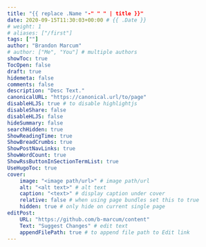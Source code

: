 ```yaml
---
title: "{{ replace .Name "-" " " | title }}"
date: 2020-09-15T11:30:03+00:00 # {{ .Date }}
# weight: 1
# aliases: ["/first"]
tags: [""]
author: "Brandon Marcum"
# author: ["Me", "You"] # multiple authors
showToc: true
TocOpen: false
draft: true
hidemeta: false
comments: false
description: "Desc Text."
canonicalURL: "https://canonical.url/to/page"
disableHLJS: true # to disable highlightjs
disableShare: false
disableHLJS: false
hideSummary: false
searchHidden: true
ShowReadingTime: true
ShowBreadCrumbs: true
ShowPostNavLinks: true
ShowWordCount: true
ShowRssButtonInSectionTermList: true
UseHugoToc: true
cover:
    image: "<image path/url>" # image path/url
    alt: "<alt text>" # alt text
    caption: "<text>" # display caption under cover
    relative: false # when using page bundles set this to true
    hidden: true # only hide on current single page
editPost:
    URL: "https://github.com/b-marcum/content"
    Text: "Suggest Changes" # edit text
    appendFilePath: true # to append file path to Edit link
---
```

